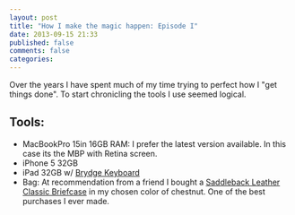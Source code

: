 ```yaml
---
layout: post
title: "How I make the magic happen: Episode I"
date: 2013-09-15 21:33
published: false
comments: false
categories: 
---
```


Over the years I have spent much of my time trying to perfect how I "get things done". To start chronicling the tools I use seemed logical.

<!-- more -->

## Tools:
* MacBookPro 15in 16GB RAM: I prefer the latest version available. In this case its the MBP with Retina screen. 
* iPhone 5 32GB
* iPad 32GB w/ [Brydge Keyboard](http://thebrydge.com/)
* Bag: At recommendation from a friend I bought a [Saddleback Leather Classic Briefcase](http://www.saddlebackleather.com/Classic-Briefcase) in my chosen color of chestnut. One of the best purchases I ever made. 

